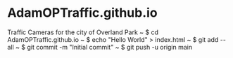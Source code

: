 # AdamOPTraffic.github.io
Traffic Cameras for the city of Overland Park
~ $ cd AdamOPTraffic.github.io
~ $ echo "Hello World" > index.html
~ $ git add --all
~ $ git commit -m "Initial commit"
~ $ git push -u origin main
